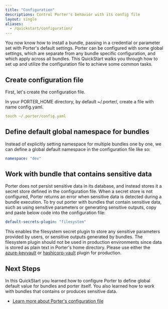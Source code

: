 ```yaml
---
title: "Configuration"
descriptions: Control Porter's behavior with its config file
layout: single
aliases:
  - /quickstart/configuration/
---
```


You now know how to install a bundle, passing in a credential or parameter set
with Porter's default settings.
Porter can be configured with some global settings, which are separate from any
bundle specific configuration, and which apply across all bundles.
This QuickStart walks you through how to set up and utilize the configuration
file to achieve some common tasks.

## Create configuration file

First, let's create the configuration file.

In your PORTER_HOME directory, by default ~/.porter/, create a file with name
config.yaml.

```yaml
touch ~/.porter/config.yaml
```

## Define default global namespace for bundles

Instead of explicitly setting namespace for multiple bundles one by one, we can define a global default namespace
in the configuration file like so:

```yaml
namespace: "dev"
```

## Work with bundle that contains sensitive data

Porter does not persist sensitive data in its database, and instead stores it a
secret store defined in the configuration file. When a secret store is not
configured, Porter returns an error when sensitive data is detected during a bundle execution. To
try out porter with bundles that contain sensitive data, such as using sensitive parameters
or generating sensitive outputs, copy and paste below code into the
configuration file:

```yaml
default-secrets-plugin: "filesystem"
```

This enables the filesystem secret plugin to store any sensitive parameters
provided by users, or sensitive outputs generated by bundles.
The filesystem plugin should not be used in production environments since data
is stored as plain text in Porter's home directory. Please use either the [azure-keyvault](/plugins/azure/#secrets)
or [hashicorp-vault](/plugins/hashicorp/#plugin-configuration) plugin for production.

## Next Steps

In this QuickStart you learned how to configure Porter to define global default
value for bundles and porter itself. You also learned how to work with bundles
that contains or produces sensitive data.

- [Learn more about Porter's configuration file](/configuration/)
